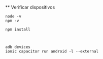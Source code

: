 
** Verificar dispositivos 

```
node -v
npm -v

npm install



adb devices
ionic capacitor run android -l --external 

```
